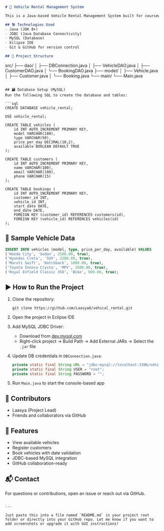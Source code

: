 
```markdown
# 🚗 Vehicle Rental Management System

This is a Java-based Vehicle Rental Management System built for coursework. It allows users to view available vehicles, register as customers, and book vehicles for specific dates. The system uses JDBC for MySQL database connectivity and is designed to run in Eclipse IDE.

## 🛠️ Technologies Used
- Java (JDK 8+)
- JDBC (Java Database Connectivity)
- MySQL (Database)
- Eclipse IDE
- Git & GitHub for version control

## 📁 Project Structure
```
src/
├── dao/
│   ├── DBConnection.java
│   ├── VehicleDAO.java
│   ├── CustomerDAO.java
│   └── BookingDAO.java
├── model/
│   ├── Vehicle.java
│   ├── Customer.java
│   └── Booking.java
└── main/
    └── Main.java
```

## 🗃️ Database Setup (MySQL)
Run the following SQL to create the database and tables:

```sql
CREATE DATABASE vehicle_rental;

USE vehicle_rental;

CREATE TABLE vehicles (
    id INT AUTO_INCREMENT PRIMARY KEY,
    model VARCHAR(100),
    type VARCHAR(50),
    price_per_day DECIMAL(10,2),
    available BOOLEAN DEFAULT TRUE
);

CREATE TABLE customers (
    id INT AUTO_INCREMENT PRIMARY KEY,
    name VARCHAR(100),
    email VARCHAR(100),
    phone VARCHAR(15)
);

CREATE TABLE bookings (
    id INT AUTO_INCREMENT PRIMARY KEY,
    customer_id INT,
    vehicle_id INT,
    start_date DATE,
    end_date DATE,
    FOREIGN KEY (customer_id) REFERENCES customers(id),
    FOREIGN KEY (vehicle_id) REFERENCES vehicles(id)
);
```

## 🚙 Sample Vehicle Data

```sql
INSERT INTO vehicles (model, type, price_per_day, available) VALUES
('Honda City', 'Sedan', 2500.00, true),
('Hyundai Creta', 'SUV', 3200.00, true),
('Maruti Swift', 'Hatchback', 1800.00, true),
('Toyota Innova Crysta', 'MPV', 3500.00, true),
('Royal Enfield Classic 350', 'Bike', 900.00, true);
```

## ▶️ How to Run the Project

1. Clone the repository:
   ```
   git clone https://github.com/Laasya8/vehical_rental.git
   ```

2. Open the project in Eclipse IDE

3. Add MySQL JDBC Driver:
   - Download from [dev.mysql.com](https://dev.mysql.com/downloads/connector/j/)
   - Right-click project → Build Path → Add External JARs → Select the `.jar` file

4. Update DB credentials in `DBConnection.java`:
   ```java
   private static final String URL = "jdbc:mysql://localhost:3306/vehicle_rental";
   private static final String USER = "root";
   private static final String PASSWORD = "";
   ```

5. Run `Main.java` to start the console-based app

## 👥 Contributors
- Laasya (Project Lead)
- Friends and collaborators via GitHub

## 📌 Features
- View available vehicles
- Register customers
- Book vehicles with date validation
- JDBC-based MySQL integration
- GitHub collaboration-ready

## 📬 Contact
For questions or contributions, open an issue or reach out via GitHub.

```

---

Just paste this into a file named `README.md` in your project root folder or directly into your GitHub repo. Let me know if you want to add screenshots or upgrade it with GUI instructions!
